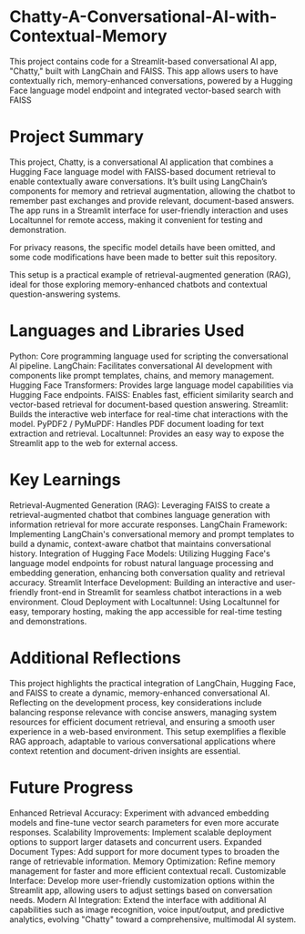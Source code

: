 # Chatty-A-Conversational-AI-with-Contextual-Memory
This project contains code for a Streamlit-based conversational AI app, "Chatty," built with LangChain and FAISS. This app allows users to have contextually rich, memory-enhanced conversations, powered by a Hugging Face language model endpoint and integrated vector-based search with FAISS
# Project Summary
This project, Chatty, is a conversational AI application that combines a Hugging Face language model with FAISS-based document retrieval to enable contextually aware conversations. It’s built using LangChain’s components for memory and retrieval augmentation, allowing the chatbot to remember past exchanges and provide relevant, document-based answers. The app runs in a Streamlit interface for user-friendly interaction and uses Localtunnel for remote access, making it convenient for testing and demonstration.

For privacy reasons, the specific model details have been omitted, and some code modifications have been made to better suit this repository.

This setup is a practical example of retrieval-augmented generation (RAG), ideal for those exploring memory-enhanced chatbots and contextual question-answering systems.
# Languages and Libraries Used
Python: Core programming language used for scripting the conversational AI pipeline.
LangChain: Facilitates conversational AI development with components like prompt templates, chains, and memory management.
Hugging Face Transformers: Provides large language model capabilities via Hugging Face endpoints.
FAISS: Enables fast, efficient similarity search and vector-based retrieval for document-based question answering.
Streamlit: Builds the interactive web interface for real-time chat interactions with the model.
PyPDF2 / PyMuPDF: Handles PDF document loading for text extraction and retrieval.
Localtunnel: Provides an easy way to expose the Streamlit app to the web for external access.

# Key Learnings
Retrieval-Augmented Generation (RAG): Leveraging FAISS to create a retrieval-augmented chatbot that combines language generation with information retrieval for more accurate responses.
LangChain Framework: Implementing LangChain's conversational memory and prompt templates to build a dynamic, context-aware chatbot that maintains conversational history.
Integration of Hugging Face Models: Utilizing Hugging Face's language model endpoints for robust natural language processing and embedding generation, enhancing both conversation quality and retrieval accuracy.
Streamlit Interface Development: Building an interactive and user-friendly front-end in Streamlit for seamless chatbot interactions in a web environment.
Cloud Deployment with Localtunnel: Using Localtunnel for easy, temporary hosting, making the app accessible for real-time testing and demonstrations.

# Additional Reflections
This project highlights the practical integration of LangChain, Hugging Face, and FAISS to create a dynamic, memory-enhanced conversational AI. Reflecting on the development process, key considerations include balancing response relevance with concise answers, managing system resources for efficient document retrieval, and ensuring a smooth user experience in a web-based environment. This setup exemplifies a flexible RAG approach, adaptable to various conversational applications where context retention and document-driven insights are essential.

# Future Progress
Enhanced Retrieval Accuracy: Experiment with advanced embedding models and fine-tune vector search parameters for even more accurate responses.
Scalability Improvements: Implement scalable deployment options to support larger datasets and concurrent users.
Expanded Document Types: Add support for more document types to broaden the range of retrievable information.
Memory Optimization: Refine memory management for faster and more efficient contextual recall.
Customizable Interface: Develop more user-friendly customization options within the Streamlit app, allowing users to adjust settings based on conversation needs.
Modern AI Integration: Extend the interface with additional AI capabilities such as image recognition, voice input/output, and predictive analytics, evolving "Chatty" toward a comprehensive, multimodal AI system.
